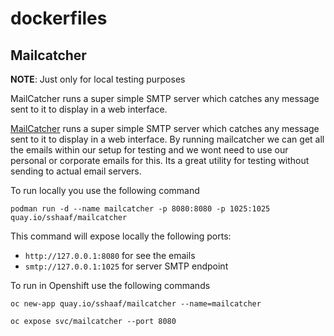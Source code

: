 # dockerfiles

## Mailcatcher

**NOTE**: Just only for local testing purposes

MailCatcher runs a super simple SMTP server which catches any message sent to it to display in a web interface.

[MailCatcher](https://mailcatcher.me/) runs a super simple SMTP server which catches
any message sent to it to display in a web interface.  By running mailcatcher we can get all the emails within our setup for testing and we wont need to use our personal or corporate emails for this. Its a great utility for testing without sending to actual email servers. 

To run locally you use the following command

```shell
podman run -d --name mailcatcher -p 8080:8080 -p 1025:1025 quay.io/sshaaf/mailcatcher
```

This command will expose locally the following ports:

* `http://127.0.0.1:8080` for see the emails
* `smtp://127.0.0.1:1025` for server SMTP endpoint


To run in Openshift use the following commands
```shell
oc new-app quay.io/sshaaf/mailcatcher --name=mailcatcher

oc expose svc/mailcatcher --port 8080
```





